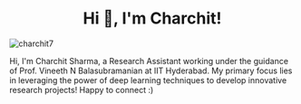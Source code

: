<h1 align="center">Hi 👋, I'm Charchit!</h1>

<p align="left"> <img src="https://komarev.com/ghpvc/?username=charchit7&label=Profile%20views&color=0e75b6&style=flat" alt="charchit7" /> </p>

Hi, I'm Charchit Sharma, a Research Assistant working under the guidance of Prof. Vineeth N Balasubramanian at IIT Hyderabad. My primary focus lies in leveraging the power of deep learning techniques to develop innovative research projects! Happy to connect :)
